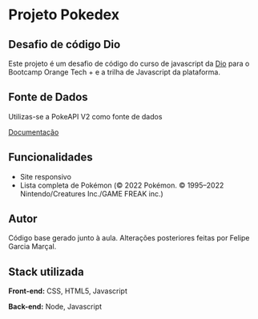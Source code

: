 
# Projeto Pokedex 
## Desafio de código Dio

Este projeto é um desafio de código do curso de javascript da [Dio](https://www.dio.me/) para o Bootcamp Orange Tech + e a trilha de Javascript da plataforma.



## Fonte de Dados
Utilizas-se a PokeAPI V2 como fonte de dados

[Documentação](https://pokeapi.co/docs/v2#info)


## Funcionalidades

- Site responsivo
- Lista completa de Pokémon (© 2022 Pokémon. © 1995–2022 Nintendo/Creatures Inc./GAME FREAK inc.)


## Autor

Código base gerado junto à aula.
Alterações posteriores feitas por Felipe Garcia Marçal.

## Stack utilizada

**Front-end:** CSS, HTML5, Javascript

**Back-end:** Node, Javascript

